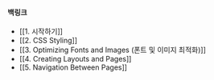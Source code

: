 
#### 백링크

- [[1. 시작하기]]
- [[2. CSS Styling]]
- [[3. Optimizing Fonts and Images (폰트 및 이미지 최적화)]]
- [[4. Creating Layouts and Pages]]
- [[5. Navigation Between Pages]]